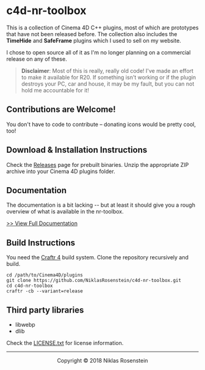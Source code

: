 # c4d-nr-toolbox

This is a collection of Cinema 4D C++ plugins, most of which are prototypes
that have not been released before. The collection also includes the
**TimeHide** and **SafeFrame** plugins which I used to sell on my website.

I chose to open source all of it as I'm no longer planning on a commercial
release on any of these.

> __Disclaimer__: Most of this is really, really old code! I've made an effort
> to make it available for R20. If something isn't working or if the plugin
> destroys your PC, car and house, it may be my fault, but you can not hold me
> accountable for it!

## Contributions are Welcome!

You don't have to code to contribute &ndash; donating icons would be pretty
cool, too!

## Download & Installation Instructions

Check the [Releases] page for prebuilt binaries. Unzip the appropriate ZIP
archive into your Cinema 4D plugins folder.

[Releases]: https://github.com/NiklasRosenstein/c4d-nr-toolbox/releases
[niklasrosenstein.com]: https://www.niklasrosenstein.com/

## Documentation

The documentation is a bit lacking -- but at least it should give you a rough
overview of what is available in the nr-toolbox.

[>> View Full Documentation](docs/README.md)

## Build Instructions

You need the [Craftr 4][Craftr] build system. Clone the repository
recursively and build.

[Craftr]: https://github.com/craftr-build/craftr

    cd /path/to/Cinema4D/plugins
    git clone https://github.com/NiklasRosenstein/c4d-nr-toolbox.git
    cd c4d-nr-toolbox
    craftr -cb --variant=release

## Third party libraries

* libwebp
* dlib

Check the [LICENSE.txt](LICENSE.txt) for license information.

---

<p align="center">Copyright &copy; 2018 Niklas Rosenstein</p>
